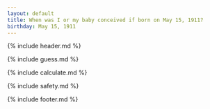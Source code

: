 ```yaml
---
layout: default
title: When was I or my baby conceived if born on May 15, 1911?
birthday: May 15, 1911
---
```


{% include header.md %}

{% include guess.md %}

{% include calculate.md %}

{% include safety.md %}

{% include footer.md %}



